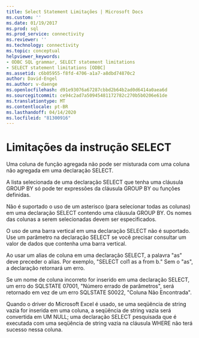 ```yaml
---
title: Select Statement Limitações | Microsoft Docs
ms.custom: ''
ms.date: 01/19/2017
ms.prod: sql
ms.prod_service: connectivity
ms.reviewer: ''
ms.technology: connectivity
ms.topic: conceptual
helpviewer_keywords:
- ODBC SQL grammar, SELECT statement limitations
- SELECT statement limitations [ODBC]
ms.assetid: c6b05955-f8fd-4706-a1a7-a8dbd74870c2
author: David-Engel
ms.author: v-daenge
ms.openlocfilehash: d91e93076a67287cbbd2b64b2ad0d6414a0aea6d
ms.sourcegitcommit: ce94c2ad7a50945481172782c270b5b0206e61de
ms.translationtype: MT
ms.contentlocale: pt-BR
ms.lasthandoff: 04/14/2020
ms.locfileid: "81300916"
---
```

# <a name="select-statement-limitations"></a>Limitações da instrução SELECT
Uma coluna de função agregada não pode ser misturada com uma coluna não agregada em uma declaração SELECT.  
  
 A lista selecionada de uma declaração SELECT que tenha uma cláusula GROUP BY só pode ter expressões da cláusula GROUP BY ou funções definidas.  
  
 Não é suportado o uso de um asterisco (para selecionar todas as colunas) em uma declaração SELECT contendo uma cláusula GROUP BY. Os nomes das colunas a serem selecionadas devem ser especificados.  
  
 O uso de uma barra vertical em uma declaração SELECT não é suportado. Use um parâmetro na declaração SELECT se você precisar consultar um valor de dados que contenha uma barra vertical.  
  
 Ao usar um alias de coluna em uma declaração SELECT, a palavra "as" deve preceder o alias. Por exemplo, "SELECT col1 as a from b." Sem o "as", a declaração retornará um erro.  
  
 Se um nome de coluna incorreto for inserido em uma declaração SELECT, um erro do SQLSTATE 07001, "Número errado de parâmetros", será retornado em vez de um erro SQLSTATE S0022, "Coluna Não Encontrada".  
  
 Quando o driver do Microsoft Excel é usado, se uma seqüência de string vazia for inserida em uma coluna, a seqüência de string vazia será convertida em UM NULL; uma declaração SELECT pesquisada que é executada com uma seqüência de string vazia na cláusula WHERE não terá sucesso nessa coluna.
